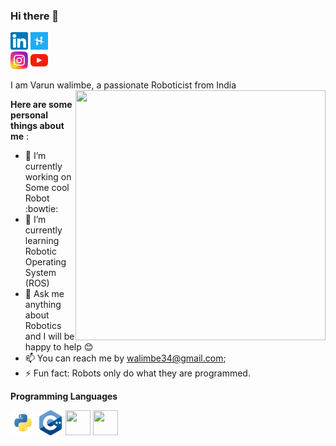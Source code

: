 ### Hi there 👋

[![alt text][1.1]][1]
[![alt text][2.1]][2] <br/>
[![alt text][3.1]][3]
[![alt text][4.1]][4]

[1.1]: https://github.com/varun7860/varun7860/blob/main/assets/linkedin.png
[2.1]: https://github.com/varun7860/varun7860/blob/main/assets/Hackster.png
[3.1]: https://github.com/varun7860/varun7860/blob/main/assets/instagram.png
[4.1]: https://github.com/varun7860/varun7860/blob/main/assets/youtube.png

[1]: https://www.linkedin.com/in/varun-walimbe-992929183/
[2]: https://www.hackster.io/Varun2905
[3]: https://www.instagram.com/__.varunnnn.___/
[4]: https://www.youtube.com/channel/UC1e7ZC7siSVym-dTzQ8vjbg

I am Varun walimbe, a passionate Roboticist from India    <img align="right" width="400" height="400" src="https://i.pinimg.com/originals/a0/3a/56/a03a56f4feaa8eb194117b5d0d926109.gif">                        

**Here are some personal things about me** :                                              

 - 🔭 I’m currently working on Some cool Robot :bowtie:
 - 🌱 I’m currently learning Robotic Operating System (ROS)
 - 💬 Ask me anything about Robotics and I will be happy to help :blush:
 - 📫 You can reach me by walimbe34@gmail.com;
 - ⚡ Fun fact: Robots only do what they are programmed.

**Programming Languages**

<img src="https://raw.githubusercontent.com/github/explore/80688e429a7d4ef2fca1e82350fe8e3517d3494d/topics/python/python.png" width="40" height="40"/>  <img src="https://raw.githubusercontent.com/github/explore/80688e429a7d4ef2fca1e82350fe8e3517d3494d/topics/cpp/cpp.png" width="40" height="40"/>   <img src="https://w7.pngwing.com/pngs/578/816/png-transparent-java-class-file-java-platform-standard-edition-java-development-kit-java-runtime-environment-coffee-jar-text-class-orange-thumbnail.png" width="40" height="40"/>  <img src="https://cdn.iconscout.com/icon/free/png-256/git-16-1175195.png" width="40" height="40"/>
